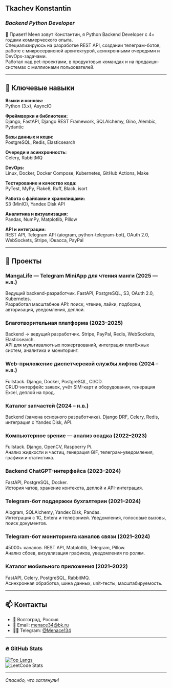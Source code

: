 ## Tkachev Konstantin
### ___Backend Python Developer___

👋 Привет! Меня зовут Константин, я Python Backend Developer с 4+ годами коммерческого опыта.  
Специализируюсь на разработке REST API, создании телеграм-ботов, работе с микросервисной архитектурой, асинхронными очередями и DevOps-задачами.  
Работал над pet-проектами, в продуктовых командах и на продакшн-системах с миллионами пользователей.

---

## 🧰 Ключевые навыки

**Языки и основы:**  
Python (3.x), AsyncIO

**Фреймворки и библиотеки:**  
Django, FastAPI, Django REST Framework, SQLAlchemy, Gino, Alembic, Pydantic

**Базы данных и кеши:**  
PostgreSQL, Redis, Elasticsearch

**Очереди и асинхронность:**  
Celery, RabbitMQ

**DevOps:**  
Linux, Docker, Docker Compose, Kubernetes, GitHub Actions, Make

**Тестирование и качество кода:**  
PyTest, MyPy, Flake8, Ruff, Black, isort

**Работа с файлами и хранилищами:**  
S3 (MinIO), Yandex Disk API

**Аналитика и визуализация:**  
Pandas, NumPy, Matplotlib, Pillow

**API и интеграции:**  
REST API, Telegram API (aiogram, python-telegram-bot), OAuth 2.0, WebSockets, Stripe, Юкасса, PayPal

---

## 💼 Проекты

### MangaLife — Telegram MiniApp для чтения манги (2025 — н.в.)
Ведущий backend-разработчик. FastAPI, PostgreSQL, S3, OAuth 2.0, Kubernetes.  
Разработал масштабное API: поиск, чтение, лайки, подборки, авторизация, уведомления, деплой.  

### Благотворительная платформа (2023–2025)
Backend → ведущий разработчик. Stripe, PayPal, Redis, WebSockets, Elasticsearch.  
API для мультивалютных пожертвований, интеграция платёжных систем, аналитика и мониторинг.

### Web-приложение диспетчерской службы лифтов (2024 – н.в.)
Fullstack. Django, Docker, PostgreSQL, CI/CD.  
CRUD-интерфейс заявок, учёт SIM-карт и оборудования, генерация Excel, деплой на прод.

### Каталог запчастей (2024 – н.в.)
Backend (замена основного разработчика). Django DRF, Celery, Redis, интеграция с Yandex Disk, API.

### Компьютерное зрение — анализ осадка (2022–2023)
Fullstack. Django, OpenCV, Raspberry Pi.  
Анализ жидкости и частиц, генерация GIF, телеграм-уведомления, графики и статистика.

### Backend ChatGPT-интерфейса (2023–2024)
FastAPI, PostgreSQL, Docker.  
История чатов, хранение контекста, деплой и API-интеграция.

### Telegram-бот поддержки бухгалтерии (2021–2024)
Aiogram, SQLAlchemy, Yandex Disk, Pandas.  
Интеграция с 1С, Entera и телефонией. Уведомления, голосовые вызовы, поиск документов.

### Telegram-бот мониторинга каналов связи (2021–2024)
45000+ каналов. REST API, Matplotlib, Telegram, Pillow.  
Анализ сбоев, визуализация графиков, уведомления по ролям.

### Каталог мобильного приложения (2021–2022)
FastAPI, Celery, PostgreSQL, RabbitMQ.  
Асинхронная обработка, шина данных, unit-тесты, масштабируемость.

---

## 📫 Контакты

- 📍 Волгоград, Россия  
- 📧 Email: menace34@bk.ru
- 🧑‍💻 Telegram: [@Menace134](https://t.me/Menace134)  

---

### 🔥 GitHub Stats  
[![Top Langs](https://github-readme-stats.vercel.app/api/top-langs/?username=firefly134&theme=dark&layout=compact)](https://github.com/anuraghazra/github-readme-stats)  
![LeetCode Stats](https://leetcard.jacoblin.cool/FireFly134?theme=dark&font=Crimson%20Pro&ext=contest)

---

_Спасибо, что заглянули!_
